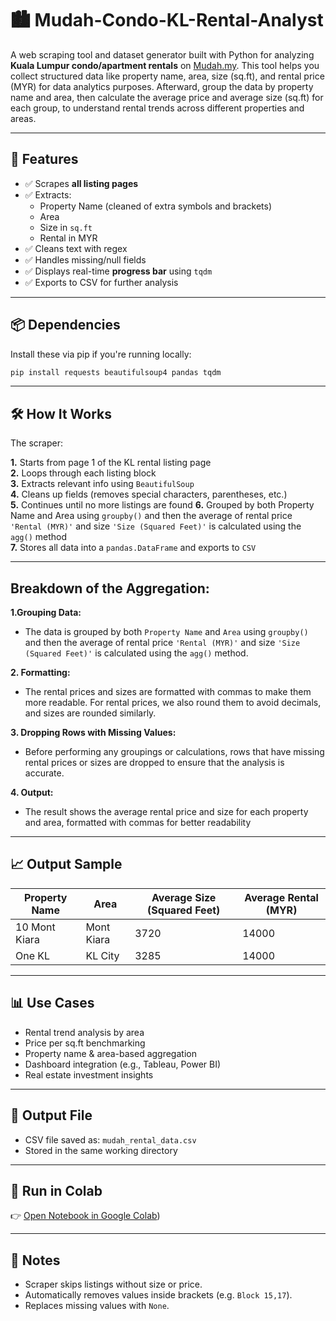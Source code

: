 # 🏙️ Mudah-Condo-KL-Rental-Analyst
A web scraping tool and dataset generator built with Python for analyzing **Kuala Lumpur condo/apartment rentals** on [Mudah.my](https://www.mudah.my/kuala-lumpur/apartment-condominium-for-rent). This tool helps you collect structured data like property name, area, size (sq.ft), and rental price (MYR) for data analytics purposes.
Afterward, group the data by property name and area, then calculate the average price and average size (sq.ft) for each group, to understand rental trends across different properties and areas.

---

## 🚀 Features

- ✅ Scrapes **all listing pages**
- ✅ Extracts:
  - Property Name (cleaned of extra symbols and brackets)
  - Area
  - Size in `sq.ft`
  - Rental in MYR
- ✅ Cleans text with regex
- ✅ Handles missing/null fields
- ✅ Displays real-time **progress bar** using `tqdm`
- ✅ Exports to CSV for further analysis

---

## 📦 Dependencies

Install these via pip if you're running locally:

```bash
pip install requests beautifulsoup4 pandas tqdm
```

---

## 🛠 How It Works

The scraper:

**1.** Starts from page 1 of the KL rental listing page  
**2.** Loops through each listing block  
**3.** Extracts relevant info using `BeautifulSoup`  
**4.** Cleans up fields (removes special characters, parentheses, etc.)  
**5.** Continues until no more listings are found 
**6.** Grouped by both Property Name and Area using `groupby()` and then the average of rental price `'Rental (MYR)'` and size `'Size (Squared Feet)'` is calculated using the `agg()` method  
**7.** Stores all data into a `pandas.DataFrame` and exports to `CSV`  

---

## Breakdown of the Aggregation:

**1.Grouping Data:**
- The data is grouped by both `Property Name` and `Area` using `groupby()` and then the average of rental price `'Rental (MYR)'` and size `'Size (Squared Feet)'` is calculated using the `agg()` method.

**2. Formatting:**
- The rental prices and sizes are formatted with commas to make them more readable. For rental prices, we also round them to avoid decimals, and sizes are rounded similarly.

**3. Dropping Rows with Missing Values:**
- Before performing any groupings or calculations, rows that have missing rental prices or sizes are dropped to ensure that the analysis is accurate.

**4. Output:**
- The result shows the average rental price and size for each property and area, formatted with commas for better readability

---

## 📈 Output Sample

| Property Name | Area       | Average Size (Squared Feet) | Average Rental (MYR) |
|---------------|------------|-----------------------------|----------------------|
| 10 Mont Kiara	| Mont Kiara | 3720                        | 14000                |
| One KL        | KL City    | 3285                        | 14000                |  

---

## 📊 Use Cases

- Rental trend analysis by area  
- Price per sq.ft benchmarking  
- Property name & area-based aggregation  
- Dashboard integration (e.g., Tableau, Power BI)  
- Real estate investment insights  

---

## 📁 Output File

- CSV file saved as: `mudah_rental_data.csv`  
- Stored in the same working directory  

---

## 🔗 Run in Colab

👉 [Open Notebook in Google Colab](https://colab.research.google.com/drive/1pXJ-3Cjf0Gy05Nbd-pj0_p0ilvblEJ_w#scrollTo=Qcq72-Zkg-rr))

---

## 🧼 Notes

- Scraper skips listings without size or price.  
- Automatically removes values inside brackets (e.g. `Block 15,17`).  
- Replaces missing values with `None`.  






